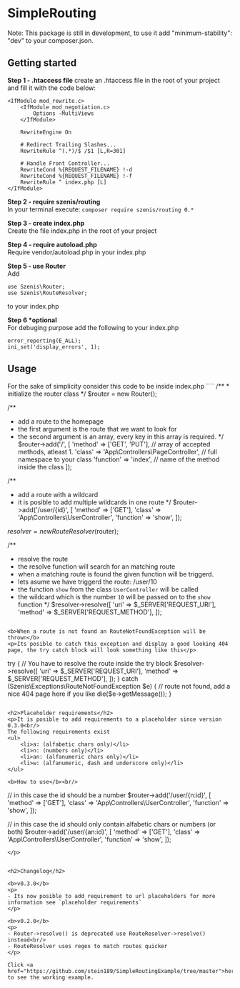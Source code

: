 # SimpleRouting

Note: This package is still in development, to use it add "minimum-stability": "dev" to your composer.json.

<h2>Getting started</h2>

<b>Step 1 - .htaccess file</b>
create an .htaccess file in the root of your project and fill it with the code below:
````
<IfModule mod_rewrite.c>
    <IfModule mod_negotiation.c>
        Options -MultiViews
    </IfModule>

    RewriteEngine On

    # Redirect Trailing Slashes...
    RewriteRule ^(.*)/$ /$1 [L,R=301]

    # Handle Front Controller...
    RewriteCond %{REQUEST_FILENAME} !-d
    RewriteCond %{REQUEST_FILENAME} !-f
    RewriteRule ^ index.php [L]
</IfModule>
````

<b>Step 2 - require szenis/routing</b><br/>
In your terminal execute: ``composer require szenis/routing 0.*``

<b>Step 3 - create index.php</b><br/>
Create the file index.php in the root of your project

<b>Step 4 - require autoload.php</b><br/>
Require vendor/autoload.php in your index.php

<b>Step 5 - use Router</b><br/>
Add 
````
use Szenis\Router;
use Szenis\RouteResolver;
````
to your index.php

<b>Step 6 *optional</b><br/>
For debuging purpose add the following to your index.php
````
error_reporting(E_ALL);
ini_set('display_errors', 1);
````

<h2>Usage</h2>
For the sake of simplicity consider this code to be inside index.php
````
/**
 * initialize the router class
 */
$router = new Router();

/**
 * add a route to the homepage
 * the first argument is the route that we want to look for
 * the second argument is an array, every key in this array is required.
 */
$router->add('/', [
	'method' => ['GET', 'PUT'],                   // array of accepted methods, atleast 1.
	'class' => 'App\Controllers\PageController',  // full namespace to your class
	'function' => 'index',                        // name of the method inside the class
]);

/**
 * add a route with a wildcard
 * it is posible to add multiple wildcards in one route
 */
$router->add('/user/{id}', [
	'method' => ['GET'],
	'class' => 'App\Controllers\UserController',
	'function' => 'show',
]);

$resolver = new RouteResolver($router);

/**
 * resolve the route
 * the resolve function will search for an matching route
 * when a matching route is found the given function will be triggerd. 
 * lets asume we have triggerd the route: /user/10
 * the function `show` from the class `UserController` will be called
 * the wildcard which is the number `10` will be passed on to the `show` function
 */
$resolver->resolve([
	'uri' => $_SERVER['REQUEST_URI'],
	'method' => $_SERVER['REQUEST_METHOD'],
]);
````

<b>When a route is not found an RouteNotFoundException will be thrown</b>
<p>Its posible to catch this exception and display a good looking 404 page, the try catch block will look something like this</p>

````
try {
    // You have to resolve the route inside the try block
    $resolver->resolve([
        'uri' => $_SERVER['REQUEST_URI'],
        'method' => $_SERVER['REQUEST_METHOD'],
    ]);
} catch (Szenis\Exceptions\RouteNotFoundException $e) {
    // route not found, add a nice 404 page here if you like 
    die($e->getMessage());
}
````

<h2>Placeholder requirements</h2>
<p>It is posible to add requirements to a placeholder since version 0.3.0<br/>
The following requirements exist
<ul>
    <li>a: (alfabetic chars only)</li>
    <li>n: (numbers only)</li>
    <li>an: (alfanumeric chars only)</li>
    <li>w: (alfanumeric, dash and underscore only)</li>
</ul>

<b>How to use</b><br/>
````
// in this case the id should be a number
$router->add('/user/{n:id}', [
    'method' => ['GET'],
    'class' => 'App\Controllers\UserController',
    'function' => 'show',
]);

// in this case the id should only contain alfabetic chars or numbers (or both)
$router->add('/user/{an:id}', [
    'method' => ['GET'],
    'class' => 'App\Controllers\UserController',
    'function' => 'show',
]); 
````
</p>


<h2>Changelog</h2>

<b>v0.3.0</b>
<p>
- Its now posible to add requirement to url placeholders for more information see `placeholder requirements`
</p>

<b>v0.2.0</b>
<p>
- Router->resolve() is deprecated use RouteResolver->resolve() instead<br/>
- RouteResolver uses regex to match routes quicker
</p>

Click <a href="https://github.com/stein189/SimpleRoutingExample/tree/master">here</a> to see the working example.
